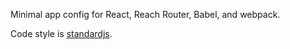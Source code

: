 Minimal app config for React, Reach Router, Babel, and webpack.

Code style is [standardjs](https://standardjs.com/).
